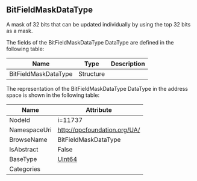 <!-- datatype -->
## BitFieldMaskDataType
A mask of 32 bits that can be updated individually by using the top 32 bits as a mask.  
<!-- end of description -->
The fields of the BitFieldMaskDataType DataType are defined in the following table:  

|Name|Type|Description|
|---|---|---|
|BitFieldMaskDataType|Structure||

The representation of the BitFieldMaskDataType DataType in the address space is shown in the following table:  

|Name|Attribute|
|---|---|
|NodeId|i=11737|
|NamespaceUri|http://opcfoundation.org/UA/|
|BrowseName|BitFieldMaskDataType|
|IsAbstract|False|
|BaseType|[UInt64](../../DataTypes/UInt64/readme.md)|
|Categories||

